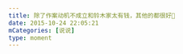 ```yaml
---
title: 除了作案动机不成立和铃木家太有钱，其他的都很好🌹
date: 2015-10-24 22:05:21
mCategories: [说说]
type: moment
---
```


<div id="pics-20151024220521"></div>

<script>
var data = [
    {"link": "2015-10-24_000000.jpeg", "type": "shuoshuo"}
];
picsRender(data, "pics-20151024220521");
</script>
